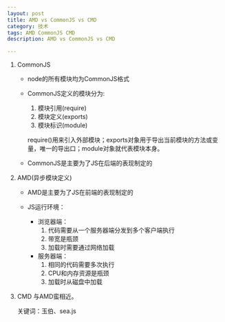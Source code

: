 ```yaml
---
layout: post
title: AMD vs CommonJS vs CMD
category: 技术
tags: AMD CommonJS CMD
description: AMD vs CommonJS vs CMD

---
```


1. CommonJS

	- node的所有模块均为CommonJS格式
	- CommonJS定义的模块分为:
	
		1. 模块引用(require)
		2. 模块定义(exports)
		3. 模块标识(module)
	
		require()用来引入外部模块；exports对象用于导出当前模块的方法或变量，唯一的导出口；module对象就代表模块本身。
	- CommonJS是主要为了JS在后端的表现制定的
	
2. AMD(异步模块定义)

	- AMD是主要为了JS在前端的表现制定的
	- JS运行环境：
		
		- 浏览器端：
			1. 代码需要从一个服务器端分发到多个客户端执行
			2. 带宽是瓶颈
			3. 加载时需要通过网络加载
		- 服务器端：
			1. 相同的代码需要多次执行
			2. CPU和内存资源是瓶颈
			3. 加载时从磁盘中加载
			
3. CMD
	与AMD蛮相近。
	
	关键词：玉伯、sea.js